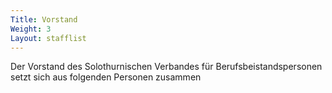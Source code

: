 ```yaml
---
Title: Vorstand
Weight: 3
Layout: stafflist
---
```


Der Vorstand des Solothurnischen Verbandes für Berufsbeistandspersonen setzt sich aus folgenden Personen zusammen

